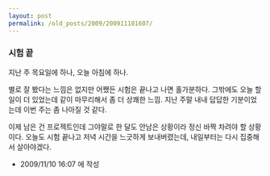 ```yaml
---
layout: post
permalink: /old_posts/2009/200911101607/
---
```


### 시험 끝

지난 주 목요일에 하나, 오늘 아침에 하나.

별로 잘 봤다는 느낌은 없지만 어쨌든 시험은 끝나고 나면 홀가분하다. 그밖에도 오늘 할 일이 더 있었는데 같이 마무리해서 좀 더 상쾌한 느낌. 지난 주말 내내 답답한 기분이었는데 이번 주는 좀 나아질 것 같다.

이제 남은 건 프로젝트인데 그야말로 한 달도 안남은 상황이라 정신 바짝 차려야 할 상황이다. 오늘도 시험 끝나고 저녁 시간을 느긋하게 보내버렸는데, 내일부터는 다시 집중해서 살아야겠다.





- 2009/11/10 16:07 에 작성